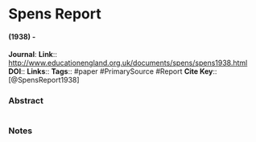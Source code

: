 # Spens Report
#### (1938) - 
**Journal**: 
**Link**:: http://www.educationengland.org.uk/documents/spens/spens1938.html
**DOI**:: 
**Links**:: 
**Tags**:: #paper #PrimarySource #Report
**Cite Key**:: [@SpensReport1938]

### Abstract

```

```

### Notes

